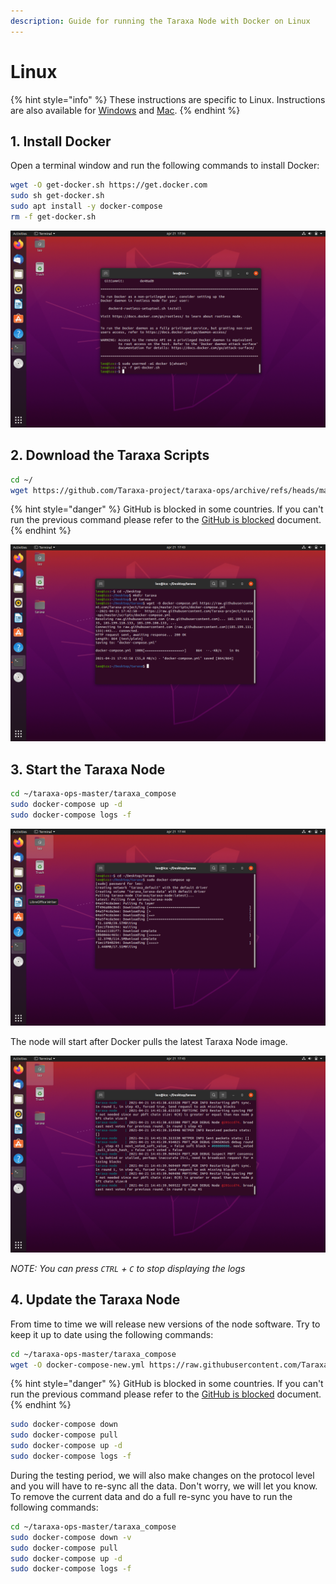 ```yaml
---
description: Guide for running the Taraxa Node with Docker on Linux
---
```


# Linux

{% hint style="info" %}
These instructions are specific to Linux. Instructions are also available for [Windows](windows.md) and [Mac](mac.md).
{% endhint %}

## 1. Install Docker

Open a terminal window and run the following commands to install Docker:

```bash
wget -O get-docker.sh https://get.docker.com 
sudo sh get-docker.sh
sudo apt install -y docker-compose
rm -f get-docker.sh
```

![Install Docker](../../.gitbook/assets/1-install.png)

## 2. Download the Taraxa Scripts

```bash
cd ~/
wget https://github.com/Taraxa-project/taraxa-ops/archive/refs/heads/master.zip && unzip master.zip && rm -f master.zip
```

{% hint style="danger" %}
GitHub is blocked in some countries. If you can't run the previous command please refer to the [GitHub is blocked](https://docs.taraxa.io/node-setup/testnet_node_setup/github_blocked) document.
{% endhint %}

![Download Scripts](../../.gitbook/assets/2-scripts.png)

## 3. Start the Taraxa Node

```bash
cd ~/taraxa-ops-master/taraxa_compose
sudo docker-compose up -d
sudo docker-compose logs -f
```

![Start Node](../../.gitbook/assets/3-docker-start.png)

The node will start after Docker pulls the latest Taraxa Node image.

![Node Running](../../.gitbook/assets/4-taraxa.png)

_NOTE: You can press `CTRL` + `C` to stop displaying the logs_

## 4. Update the Taraxa Node

From time to time we will release new versions of the node software. Try to keep it up to date using the following commands:

```bash
cd ~/taraxa-ops-master/taraxa_compose
wget -O docker-compose-new.yml https://raw.githubusercontent.com/Taraxa-project/taraxa-ops/master/taraxa_compose/docker-compose.yml && mv docker-compose-new.yml docker-compose.yml
```

{% hint style="danger" %}
GitHub is blocked in some countries. If you can't run the previous command please refer to the [GitHub is blocked](https://github.com/Taraxa-project/taraxa-documentation/tree/f4ee57d43b23f5ad4a2212fa5ec90254d9181f92/node-setup/testnet_node_setup/node-setup/github_blocked.md) document.
{% endhint %}

```bash
sudo docker-compose down
sudo docker-compose pull
sudo docker-compose up -d
sudo docker-compose logs -f
```

During the testing period, we will also make changes on the protocol level and you will have to re-sync all the data. Don't worry, we will let you know. To remove the current data and do a full re-sync you have to run the following commands:

```bash
cd ~/taraxa-ops-master/taraxa_compose
sudo docker-compose down -v
sudo docker-compose pull
sudo docker-compose up -d
sudo docker-compose logs -f
```

